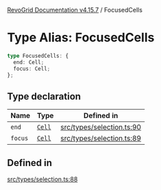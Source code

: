 [RevoGrid Documentation v4.15.7](README.md) / FocusedCells

# Type Alias: FocusedCells

```ts
type FocusedCells: {
  end: Cell;
  focus: Cell;
};
```

## Type declaration

| Name | Type | Defined in |
| ------ | ------ | ------ |
| `end` | [`Cell`](Interface.Cell.md) | [src/types/selection.ts:90](https://github.com/revolist/revogrid/blob/4b66617ba213e84ecc08d523780ce49415de163a/src/types/selection.ts#L90) |
| `focus` | [`Cell`](Interface.Cell.md) | [src/types/selection.ts:89](https://github.com/revolist/revogrid/blob/4b66617ba213e84ecc08d523780ce49415de163a/src/types/selection.ts#L89) |

## Defined in

[src/types/selection.ts:88](https://github.com/revolist/revogrid/blob/4b66617ba213e84ecc08d523780ce49415de163a/src/types/selection.ts#L88)

